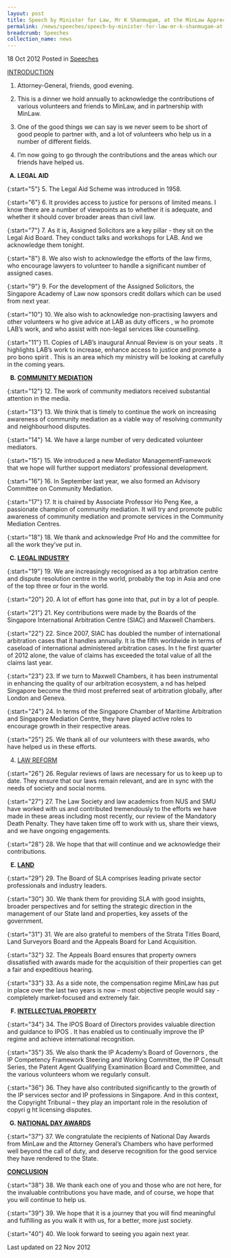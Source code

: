 ```yaml
---
layout: post
title: Speech by Minister for Law, Mr K Shanmugam, at the MinLaw Appreciation Dinner 2012
permalink: /news/speeches/speech-by-minister-for-law-mr-k-shanmugam-at-the-minlaw-appreciation-dinner-2012
breadcrumb: Speeches
collection_name: news
---
```


18 Oct 2012 Posted in [Speeches](/news/speeches)

<u>INTRODUCTION </u>

1. Attorney-General, friends, good evening.
 
2. This is a dinner we hold annually to acknowledge the contributions of various volunteers and friends to MinLaw, and in partnership with MinLaw.
 
3. One of the good things we can say is we never seem to be short of good people to partner with, and a lot of volunteers who help us in a number of different fields. 
 
4. I’m now going to go through the contributions and the areas which our friends have helped us.

<ol style="list-style-type: upper-alpha; font-weight:bold;">
<li>LEGAL AID</li>
</ol>

{:start="5"}
5. The Legal Aid Scheme was introduced in 1958.
 
{:start="6"} 
6. It provides access to justice for persons of limited means. I know there are a number of viewpoints as to whether it is adequate, and whether it should cover broader areas than civil law. 
 
{:start="7"} 
7. As it is, Assigned Solicitors are a key pillar - they sit on the Legal Aid Board. They conduct talks and workshops for LAB. And we acknowledge them tonight.

{:start="8"}
8. We also wish to acknowledge the efforts of the law firms, who encourage lawyers to volunteer to handle a significant number of assigned cases.

{:start="9"}
9. For the development of the Assigned Solicitors, the Singapore Academy of Law now sponsors credit dollars which can be used from next year.
 
{:start="10"}
10. We also wish to acknowledge non-practising lawyers and other volunteers w ho give advice at LAB as duty officers , w ho promote LAB’s work, and who assist with non-legal services like counselling.

{:start="11"}
11. Copies of LAB’s inaugural Annual Review is on your seats . It highlights LAB’s work to increase, enhance access to justice and promote a pro bono spirit . This is an area which my ministry will be looking at carefully in the coming years.

<ol start="2" style="list-style-type: upper-alpha; font-weight:bold;">
<li><u>COMMUNITY MEDIATION</u></li>
</ol>

{:start="12"}
12. The work of community mediators received substantial attention in the media.
 
{:start="13"} 
13. We think that is timely to continue the work on increasing awareness of community mediation as a viable way of resolving community and neighbourhood disputes. 
 
{:start="14"} 
14. We have a large number of very dedicated volunteer mediators. 

{:start="15"}
15. We introduced a new Mediator ManagementFramework that we hope will further support mediators’ professional development.
 
{:start="16"} 
16. In September last year, we also formed an Advisory Committee on Community Mediation. 
 
{:start="17"} 
17. It is chaired by Associate Professor Ho Peng Kee, a passionate champion of community mediation. It will try and promote public awareness of community mediation and promote services in the Community Mediation Centres.
 
{:start="18"} 
18. We thank and acknowledge Prof Ho and the committee for all the work they’ve put in.


<ol start="3" style="list-style-type: upper-alpha; font-weight:bold;">
<li><u> LEGAL INDUSTRY</u></li>
</ol>

{:start="19"}
19. We are increasingly recognised as a top arbitration centre and dispute resolution centre in the world, probably the top in Asia and one of the top three or four in the world. 
 
{:start="20"} 
20. A lot of effort has gone into that, put in by a lot of people.
 
{:start="21"} 
21. Key contributions were made by the Boards of the Singapore International Arbitration Centre (SIAC) and Maxwell Chambers.
 
{:start="22"} 
22. Since 2007, SIAC has doubled the number of international arbitration cases that it handles annually. It is the fifth worldwide in terms of caseload of international administered arbitration cases. In t he first quarter of 2012 alone, the value of claims has exceeded the total value of all the claims last year.
 
{:start="23"} 
23. If we turn to Maxwell Chambers, it has been instrumental in enhancing the quality of our arbitration ecosystem, a nd has helped Singapore become the third most preferred seat of arbitration globally, after London and Geneva.
 
{:start="24"} 
24. In terms of the Singapore Chamber of Maritime Arbitration and Singapore Mediation Centre, they have played active roles to encourage growth in their respective areas.
 
{:start="25"} 
25. We thank all of our volunteers with these awards, who have helped us in these efforts. 

<ol start="4" list-style-type: upper-alpha; font-weight: bold;>
<li><u> LAW REFORM </u></li>
</ol>

{:start="26"}
26. Regular reviews of laws are necessary for us to keep up to date. They ensure that our laws remain relevant, and are in sync with the needs of society and social norms.
 
{:start="27"} 
27. The Law Society and law academics from NUS and SMU have worked with us and contributed tremendously to the efforts we have made in these areas including most recently, our review of the Mandatory Death Penalty. They have taken time off to work with us, share their views, and we have ongoing engagements.
 
{:start="28"}
28. We hope that that will continue and we acknowledge their contributions.

<ol start="5" style="list-style-type: upper-alpha; font-weight: bold;">
<li><u>LAND</u></li> 
</ol>

{:start="29"}
29. The Board of SLA comprises leading private sector professionals and industry leaders.
 
{:start="30"} 
30. We thank them for providing SLA with good insights, broader perspectives and for setting the strategic direction in the management of our State land and properties, key assets of the government.
 
{:start="31"} 
31. We are also grateful to members of the Strata Titles Board, Land Surveyors Board and the Appeals Board for Land Acquisition.
 
{:start="32"} 
32. The Appeals Board ensures that property owners dissatisfied with awards made for the acquisition of their properties can get a fair and expeditious hearing.
 
{:start="33"} 
33. As a side note, the compensation regime MinLaw has put in place over the last two years is now – most objective people would say - completely market-focused and extremely fair.

<ol start="6" style="list-style-type: upper-alpha; font-weight:bold;">
<li><u>INTELLECTUAL PROPERTY</U></li>
</ol>


{:start="34"}
34. The IPOS Board of Directors provides valuable direction and guidance to IPOS . It has enabled us to continually improve the IP regime and achieve international recognition.
 
{:start="35"} 
35. We also thank the IP Academy’s Board of Governors , the IP Competency Framework Steering and Working Committee, the IP Consult Series, the Patent Agent Qualifying Examination Board and Committee, and the various volunteers whom we regularly consult.
 
{:start="36"} 
36. They have also contributed significantly to the growth of the IP services sector and IP professions in Singapore. And in this context, the Copyright Tribunal – they play an important role in the resolution of copyri g ht licensing disputes.


<ol start="7" style="list-style-type:upper-alpha; font-weight:bold;">
<li><u>NATIONAL DAY AWARDS</u></li> 
</ol> 

{:start="37"}
37. We congratulate the recipients of National Day Awards from MinLaw and the Attorney General’s Chambers who have performed well beyond the call of duty, and deserve recognition for the good service they have rendered to the State.

**<u>CONCLUSION</u>**

{:start="38"}
38. We thank each one of you and those who are not here, for the invaluable contributions you have made, and of course, we hope that you will continue to help us.
 
{:start="39"} 
39. We hope that it is a journey that you will find meaningful and fulfilling as you walk it with us, for a better, more just society.

{:start="40"}
40. We look forward to seeing you again next year.

<p class="right-side-updated">Last updated on 22 Nov 2012</p>

